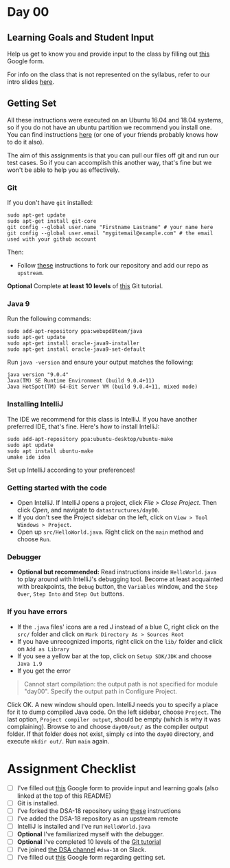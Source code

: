# Day 00

## Learning Goals and Student Input

Help us get to know you and provide input to the class by filling out [this](https://docs.google.com/forms/d/e/1FAIpQLSfNHz1iT64AsXtsn9uTkECSrktoqjLE9tPuC5p5IeRgb3wWaQ/viewform?usp=sf_link) Google form.

For info on the class that is not represented on the syllabus, refer to our intro slides [here](https://docs.google.com/presentation/d/13ju6YX6qzHLha4AQ_oYGW96vx-7IHTSU9Sm7tPHKKtE/edit?usp=sharing).

## Getting Set
All these instructions were executed on an Ubuntu 16.04 and 18.04 systems, so if you do not have an ubuntu partition we recommend you install one. You can find instructions [here](https://www.tecmint.com/install-ubuntu-16-04-alongside-with-windows-10-or-8-in-dual-boot/) (or one of your friends probably knows how to do it also).

 The aim of this assignments is that you can pull our files off git and run our test cases. So if you can accomplish this another way, that's fine but we won't be able to help you as effectively.

### Git

If you don't have `git` installed:

```
sudo apt-get update
sudo apt-get install git-core
git config --global user.name "Firstname Lastname" # your name here
git config --global user.email "mygitemail@example.com" # the email used with your github account
```

Then:

- Follow [these](./GitSetup.md) instructions to fork our repository and add our repo as `upstream`.

**Optional** Complete **at least 10 levels** of [this](http://learngitbranching.js.org/) Git tutorial.

### Java 9

Run the following commands:

```
sudo add-apt-repository ppa:webupd8team/java
sudo apt-get update
sudo apt-get install oracle-java9-installer
sudo apt-get install oracle-java9-set-default
```

Run `java -version` and ensure your output matches the following:

```
java version "9.0.4"
Java(TM) SE Runtime Environment (build 9.0.4+11)
Java HotSpot(TM) 64-Bit Server VM (build 9.0.4+11, mixed mode)
```

### Installing IntelliJ

The IDE we recommend for this class is IntelliJ. If you have another preferred
IDE, that's fine. Here's how to install IntelliJ:

```
sudo add-apt-repository ppa:ubuntu-desktop/ubuntu-make
sudo apt update
sudo apt install ubuntu-make
umake ide idea
```

Set up IntelliJ according to your preferences!

### Getting started with the code

- Open IntelliJ. If IntelliJ opens a project, click *File > Close Project*. Then click *Open*, and navigate to `datastructures/day00`.
- If you don't see the Project sidebar on the left, click on `View > Tool Windows > Project`.
- Open up `src/HelloWorld.java`. Right click on the `main` method and choose `Run`.

### Debugger

- **Optional but recommended:** Read instructions inside `HelloWorld.java` to play around with IntelliJ's debugging tool. Become at least acquainted with breakpoints, the `Debug` button, the `Variables` window, and the `Step Over`, `Step Into` and `Step Out` buttons.

### If you have errors

- If the `.java` files' icons are a red J instead of a blue C, right click on the `src/` folder and click on `Mark Directory As > Sources Root`
- If you have unrecognized imports, right click on the `lib/` folder and click on `Add as Library`
- If you see a yellow bar at the top, click on `Setup SDK/JDK` and choose `Java 1.9`
- If you get the error

> Cannot start compilation: the output path is not specified for module "day00".
> Specify the output path in Configure Project.

Click OK. A new window should open. IntelliJ needs you to specify a place for it to dump compiled Java code. On the left sidebar, choose `Project`. The last option, `Project compiler output`, should be empty (which is why it was complaining). Browse to and choose `day00/out/` as the compiler output folder. If that folder does not exist, simply `cd` into the `day00` directory, and execute `mkdir out/`. Run `main` again.

# Assignment Checklist

- [ ] I've filled out [this](https://goo.gl/forms/iIcRZXaDP6nuO7fD2) Google form to provide input and learning goals (also linked at the top of this README)
- [ ] Git is installed.
- [ ] I've forked the DSA-18 repository using [these](./GitSetup.md) instructions
- [ ] I've added the DSA-18 repository as an upstream remote
- [ ] IntelliJ is installed and I've run `HelloWorld.java`
- [ ] **Optional** I've familiarized myself with the debugger.
- [ ] **Optional** I've completed 10 levels of the [Git tutorial](http://learngitbranching.js.org/)
- [ ] I've joined [the DSA channel](https://olin.slack.com/messages/dsa-18) `#dsa-18` on Slack.
- [ ] I've filled out [this](https://goo.gl/forms/epFStUdhHJpqvJ0h2) Google form regarding getting set.
